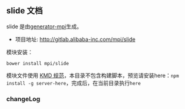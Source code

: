 ## slide 文档

slide 是由[generator-mpi](https://github.com/jayli/generator-mpi)生成。

- 项目地址: http://gitlab.alibaba-inc.com/mpi/slide

模块安装：

	bower install mpi/slide

模块文件使用 [KMD 规范](http://docs.kissyui.com/1.4/docs/html/guideline/kmd.html)，本目录不包含构建脚本，预览请安装here：`npm install -g server-here`，完成后，在当前目录执行`here`

### changeLog

